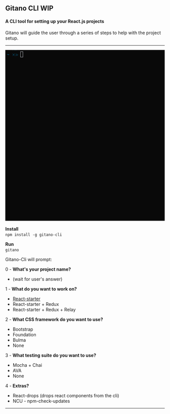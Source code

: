 ## Gitano CLI **WIP**

#### A CLI tool for setting up your React.js projects

Gitano will guide the user through a series of steps to help with the project setup.

---
![Gitano-CLI](./gitano.gif)

**Install**  
`npm install -g gitano-cli`

**Run**  
`gitano`

Gitano-Cli will prompt:  

0 - **What's your project name?**
* (wait for user's answer)

1 - **What do you want to work on?**
* [React-starter](https://github.com/juanmnl/react-starter)
* React-starter + Redux
* React-starter + Redux + Relay

2 - **What CSS framework do you want to use?**
* Bootstrap
* Foundation
* Bulma
* None

3 - **What testing suite do you want to use?**
* Mocha + Chai
* AVA
* None

4 - **Extras?**
* React-drops (drops react components from the cli)
* NCU - npm-check-updates

---
